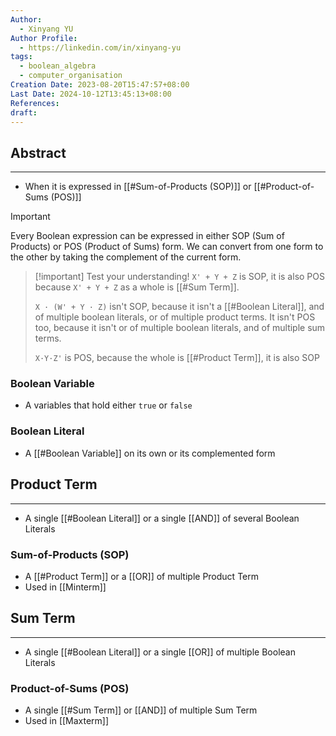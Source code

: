 ```yaml
---
Author:
  - Xinyang YU
Author Profile:
  - https://linkedin.com/in/xinyang-yu
tags:
  - boolean_algebra
  - computer_organisation
Creation Date: 2023-08-20T15:47:57+08:00
Last Date: 2024-10-12T13:45:13+08:00
References: 
draft: 
---
```

## Abstract
---
- When it is expressed in [[#Sum-of-Products (SOP)]] or [[#Product-of-Sums (POS)]]


>[!important]
> Every Boolean expression can be expressed in either SOP (Sum of Products) or POS (Product of Sums) form. We can convert from one form to the other by taking the complement of the current form.

>[!important] Test your understanding!
> `X' + Y + Z` is SOP, it is also POS because `X' + Y + Z` as a whole is [[#Sum Term]].
> 
> `X · (W' + Y · Z)` isn't SOP, because it isn't a [[#Boolean Literal]], and of multiple boolean literals, or of multiple product terms.
>  It isn't POS too, because it isn't or of multiple boolean literals, and of multiple sum terms.
>  
>  `X·Y·Z'` is POS, because the whole is [[#Product Term]], it is also SOP
### Boolean Variable
-  A variables that hold either `true` or `false`

### Boolean Literal
- A [[#Boolean Variable]] on its own or its complemented form

## Product Term
---
- A single [[#Boolean Literal]] or a single [[AND]] of several Boolean Literals

### Sum-of-Products (SOP) 
- A [[#Product Term]] or a [[OR]] of multiple Product Term
- Used in [[Minterm]]

## Sum Term
---
-  A single [[#Boolean Literal]] or a single [[OR]] of multiple Boolean Literals

### Product-of-Sums (POS) 
- A single [[#Sum Term]] or [[AND]] of multiple Sum Term
- Used in [[Maxterm]]

